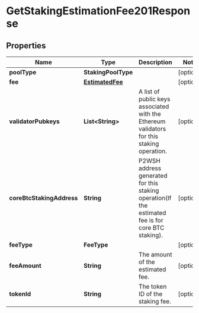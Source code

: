 

# GetStakingEstimationFee201Response


## Properties

| Name | Type | Description | Notes |
|------------ | ------------- | ------------- | -------------|
|**poolType** | **StakingPoolType** |  |  [optional] |
|**fee** | [**EstimatedFee**](EstimatedFee.md) |  |  [optional] |
|**validatorPubkeys** | **List&lt;String&gt;** | A list of public keys associated with the Ethereum validators for this staking operation. |  [optional] |
|**coreBtcStakingAddress** | **String** | P2WSH address generated for this staking operation(If the estimated fee is for core BTC staking). |  [optional] |
|**feeType** | **FeeType** |  |  [optional] |
|**feeAmount** | **String** | The amount of the estimated fee. |  [optional] |
|**tokenId** | **String** | The token ID of the staking fee. |  [optional] |



